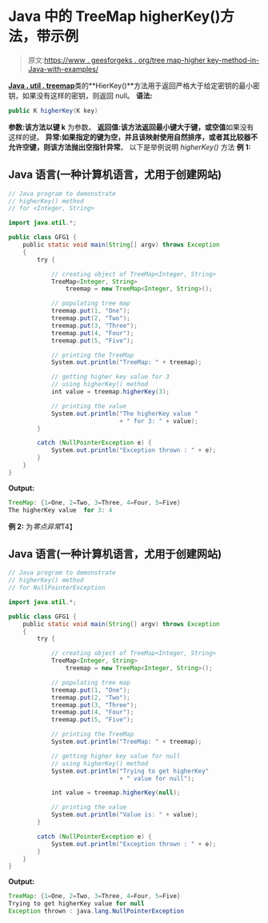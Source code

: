 # Java 中的 TreeMap higherKey()方法，带示例

> 原文:[https://www . geesforgeks . org/tree map-higher key-method-in-Java-with-examples/](https://www.geeksforgeeks.org/treemap-higherkey-method-in-java-with-examples/)

[**Java . util . treemap**](https://www.geeksforgeeks.org/treemap-in-java/)类的**HierKey()**方法用于返回严格大于给定密钥的最小密钥，如果没有这样的密钥，则返回 null。
**语法:**

```java
public K higherKey(K key)
```

**参数:**该方法以**键 k** 为参数。
**返回值:**该方法返回**最小键大于键，**或**空值**如果没有这样的键。
**异常:**如果指定的键为空，并且该映射使用自然排序，或者其比较器不允许空键，则该方法抛出**空指针异常**。
以下是举例说明 *higherKey()* 方法
**例 1:**

## Java 语言(一种计算机语言，尤用于创建网站)

```java
// Java program to demonstrate
// higherKey() method
// for <Integer, String>

import java.util.*;

public class GFG1 {
    public static void main(String[] argv) throws Exception
    {
        try {

            // creating object of TreeMap<Integer, String>
            TreeMap<Integer, String>
                treemap = new TreeMap<Integer, String>();

            // populating tree map
            treemap.put(1, "One");
            treemap.put(2, "Two");
            treemap.put(3, "Three");
            treemap.put(4, "Four");
            treemap.put(5, "Five");

            // printing the TreeMap
            System.out.println("TreeMap: " + treemap);

            // getting higher key value for 3
            // using higherKey() method
            int value = treemap.higherKey(3);

            // printing the value
            System.out.println("The higherKey value "
                               + " for 3: " + value);
        }

        catch (NullPointerException e) {
            System.out.println("Exception thrown : " + e);
        }
    }
}
```

**Output:** 

```java
TreeMap: {1=One, 2=Two, 3=Three, 4=Four, 5=Five}
The higherKey value  for 3: 4
```

**例 2:** 为*零点异常*T4】

## Java 语言(一种计算机语言，尤用于创建网站)

```java
// Java program to demonstrate
// higherKey() method
// for NullPointerException

import java.util.*;

public class GFG1 {
    public static void main(String[] argv) throws Exception
    {
        try {

            // creating object of TreeMap<Integer, String>
            TreeMap<Integer, String>
                treemap = new TreeMap<Integer, String>();

            // populating tree map
            treemap.put(1, "One");
            treemap.put(2, "Two");
            treemap.put(3, "Three");
            treemap.put(4, "Four");
            treemap.put(5, "Five");

            // printing the TreeMap
            System.out.println("TreeMap: " + treemap);

            // getting higher key value for null
            // using higherKey() method
            System.out.println("Trying to get higherKey"
                               + " value for null");

            int value = treemap.higherKey(null);

            // printing the value
            System.out.println("Value is: " + value);
        }

        catch (NullPointerException e) {
            System.out.println("Exception thrown : " + e);
        }
    }
}
```

**Output:** 

```java
TreeMap: {1=One, 2=Two, 3=Three, 4=Four, 5=Five}
Trying to get higherKey value for null
Exception thrown : java.lang.NullPointerException
```